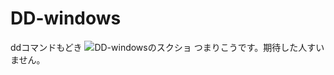 # DD-windows
ddコマンドもどき
![DD-windowsのスクショ](https://github.com/fushihara/DD-windows/wiki/images/imgTemp-2015-09-20-01-00-30.png)
つまりこうです。期待した人すいません。
